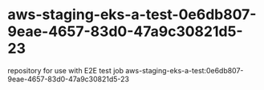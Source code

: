 # aws-staging-eks-a-test-0e6db807-9eae-4657-83d0-47a9c30821d5-23
repository for use with E2E test job aws-staging-eks-a-test:0e6db807-9eae-4657-83d0-47a9c30821d5-23
